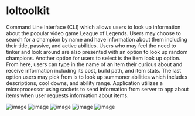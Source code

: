 # loltoolkit
Command Line Interface (CLI) which allows users to look up information about the popular video game League of Legends.
Users may choose to search for a champion by name and have information about them including their title, passive, and active abilities.
Users who may feel the need to tinker and look around are also presented with an option to look up random champions. 
Another option for users to select is the item look up option. From here, users can type in the name of an item their curious about and receive information including its cost, build path, and item stats.
The last option users may pick from is to look up summoner abilities which includes descriptions, cool downs, and ability range.
Application utilizes a microprocessor using sockets to send information from server to app about items when user requests information about items. 

![image](https://github.com/shellingghost/loltoolkit/assets/97666032/80954ef4-d969-4635-9d5c-364361ceebf7)
![image](https://github.com/shellingghost/loltoolkit/assets/97666032/129a60a5-f138-4d93-848c-5039db109df3)
![image](https://github.com/shellingghost/loltoolkit/assets/97666032/686f5859-4e2e-46ca-bb01-6d42e045db3f)
![image](https://github.com/shellingghost/loltoolkit/assets/97666032/33a72521-af16-4eac-9878-270de9d6a516)
![image](https://github.com/shellingghost/loltoolkit/assets/97666032/590026b5-e0b6-44fc-8207-adb7fbf35676)

